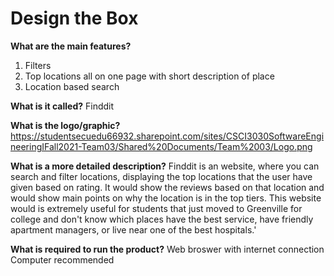 Design the Box
===

**What are the main features?**
1. Filters
2. Top locations all on one page with short description of place
3. Location based search

**What is it called?**
Finddit

**What is the logo/graphic?**
https://studentsecuedu66932.sharepoint.com/sites/CSCI3030SoftwareEngineeringIFall2021-Team03/Shared%20Documents/Team%2003/Logo.png

**What is a more detailed description?**
Finddit is an website, where you can search and filter locations, displaying the top locations that the user have given based on rating. It would show the reviews based on that location and would show main points on
why the location is in the top tiers. This website would is extremely useful for students that just moved to Greenville for college and don't know which places have the best service, have friendly apartment
managers, or live near one of the best hospitals.'

**What is required to run the product?** 
Web broswer with internet connection
Computer recommended 
